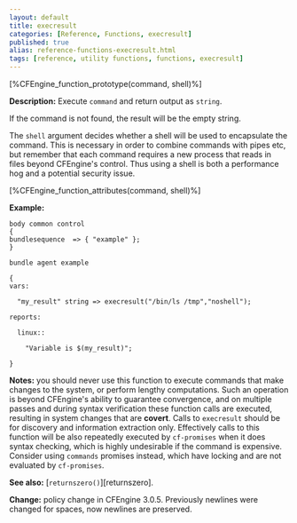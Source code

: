 ```yaml
---
layout: default
title: execresult
categories: [Reference, Functions, execresult]
published: true
alias: reference-functions-execresult.html
tags: [reference, utility functions, functions, execresult]
---
```


[%CFEngine_function_prototype(command, shell)%]

**Description:** Execute `command` and return output as `string`.

If the command is not found, the result will be the empty string.

The `shell` argument decides whether a shell will be used to encapsulate the 
command. This is necessary in order to combine commands with pipes etc, but 
remember that each command requires a new process that reads in files beyond 
CFEngine's control. Thus using a shell is both a performance hog and a 
potential security issue.

[%CFEngine_function_attributes(command, shell)%]

**Example:**

```cf3
body common control
{
bundlesequence  => { "example" };
}

bundle agent example

{     
vars:

  "my_result" string => execresult("/bin/ls /tmp","noshell");

reports:

  linux::

    "Variable is $(my_result)";

}
```

**Notes:** you should never use this function to execute commands that
make changes to the system, or perform lengthy computations. Such an
operation is beyond CFEngine's ability to guarantee convergence, and
on multiple passes and during syntax verification these function calls
are executed, resulting in system changes that are **covert**. Calls
to `execresult` should be for discovery and information extraction
only.  Effectively calls to this function will be also repeatedly
executed by `cf-promises` when it does syntax checking, which is
highly undesirable if the command is expensive.  Consider using
`commands` promises instead, which have locking and are not evaluated
by `cf-promises`.

**See also:** [`returnszero()`][returnszero].

**Change:** policy change in CFEngine 3.0.5. Previously newlines were
changed for spaces, now newlines are preserved.
